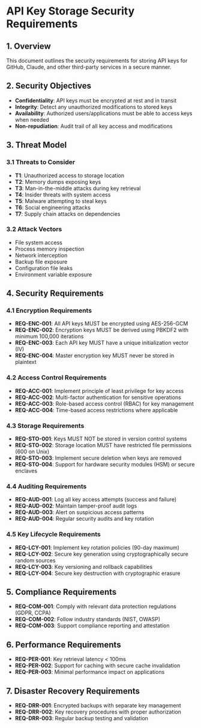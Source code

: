 # API Key Storage Security Requirements

## 1. Overview
This document outlines the security requirements for storing API keys for GitHub, Claude, and other third-party services in a secure manner.

## 2. Security Objectives
- **Confidentiality**: API keys must be encrypted at rest and in transit
- **Integrity**: Detect any unauthorized modifications to stored keys
- **Availability**: Authorized users/applications must be able to access keys when needed
- **Non-repudiation**: Audit trail of all key access and modifications

## 3. Threat Model

### 3.1 Threats to Consider
- **T1**: Unauthorized access to storage location
- **T2**: Memory dumps exposing keys
- **T3**: Man-in-the-middle attacks during key retrieval
- **T4**: Insider threats with system access
- **T5**: Malware attempting to steal keys
- **T6**: Social engineering attacks
- **T7**: Supply chain attacks on dependencies

### 3.2 Attack Vectors
- File system access
- Process memory inspection
- Network interception
- Backup file exposure
- Configuration file leaks
- Environment variable exposure

## 4. Security Requirements

### 4.1 Encryption Requirements
- **REQ-ENC-001**: All API keys MUST be encrypted using AES-256-GCM
- **REQ-ENC-002**: Encryption keys MUST be derived using PBKDF2 with minimum 100,000 iterations
- **REQ-ENC-003**: Each API key MUST have a unique initialization vector (IV)
- **REQ-ENC-004**: Master encryption key MUST never be stored in plaintext

### 4.2 Access Control Requirements
- **REQ-ACC-001**: Implement principle of least privilege for key access
- **REQ-ACC-002**: Multi-factor authentication for sensitive operations
- **REQ-ACC-003**: Role-based access control (RBAC) for key management
- **REQ-ACC-004**: Time-based access restrictions where applicable

### 4.3 Storage Requirements
- **REQ-STO-001**: Keys MUST NOT be stored in version control systems
- **REQ-STO-002**: Storage location MUST have restricted file permissions (600 on Unix)
- **REQ-STO-003**: Implement secure deletion when keys are removed
- **REQ-STO-004**: Support for hardware security modules (HSM) or secure enclaves

### 4.4 Auditing Requirements
- **REQ-AUD-001**: Log all key access attempts (success and failure)
- **REQ-AUD-002**: Maintain tamper-proof audit logs
- **REQ-AUD-003**: Alert on suspicious access patterns
- **REQ-AUD-004**: Regular security audits and key rotation

### 4.5 Key Lifecycle Requirements
- **REQ-LCY-001**: Implement key rotation policies (90-day maximum)
- **REQ-LCY-002**: Secure key generation using cryptographically secure random sources
- **REQ-LCY-003**: Key versioning and rollback capabilities
- **REQ-LCY-004**: Secure key destruction with cryptographic erasure

## 5. Compliance Requirements
- **REQ-COM-001**: Comply with relevant data protection regulations (GDPR, CCPA)
- **REQ-COM-002**: Follow industry standards (NIST, OWASP)
- **REQ-COM-003**: Support compliance reporting and attestation

## 6. Performance Requirements
- **REQ-PER-001**: Key retrieval latency < 100ms
- **REQ-PER-002**: Support for caching with secure cache invalidation
- **REQ-PER-003**: Minimal performance impact on applications

## 7. Disaster Recovery Requirements
- **REQ-DRR-001**: Encrypted backups with separate key management
- **REQ-DRR-002**: Key recovery procedures with proper authorization
- **REQ-DRR-003**: Regular backup testing and validation